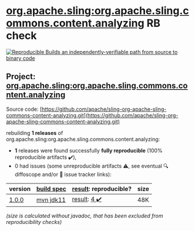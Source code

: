 [org.apache.sling:org.apache.sling.commons.content.analyzing](https://central.sonatype.com/artifact/org.apache.sling/org.apache.sling.commons.content.analyzing/versions) RB check
=======

[![Reproducible Builds](https://reproducible-builds.org/images/logos/rb.svg) an independently-verifiable path from source to binary code](https://reproducible-builds.org/)

## Project: [org.apache.sling:org.apache.sling.commons.content.analyzing](https://central.sonatype.com/artifact/org.apache.sling/org.apache.sling.commons.content.analyzing/versions)

Source code: [https://github.com/apache/sling-org-apache-sling-commons-content-analyzing.git](https://github.com/apache/sling-org-apache-sling-commons-content-analyzing.git)

rebuilding **1 releases** of org.apache.sling:org.apache.sling.commons.content.analyzing:
- **1** releases were found successfully **fully reproducible** (100% reproducible artifacts :heavy_check_mark:),
- 0 had issues (some unreproducible artifacts :warning:, see eventual :mag: diffoscope and/or :memo: issue tracker links):

| version | [build spec](/BUILDSPEC.md) | [result](https://reproducible-builds.org/docs/jvm/): reproducible? | size |
| -- | --------- | ------ | -- |
| [1.0.0](https://central.sonatype.com/artifact/org.apache.sling/org.apache.sling.commons.content.analyzing/1.0.0/pom) | [mvn jdk11](org.apache.sling.commons.content.analyzing-1.0.0.buildspec) | [result](org.apache.sling.commons.content.analyzing-1.0.0.buildinfo): [4 :heavy_check_mark: ](org.apache.sling.commons.content.analyzing-1.0.0.buildcompare) | 48K |

<i>(size is calculated without javadoc, that has been excluded from reproducibility checks)</i>
